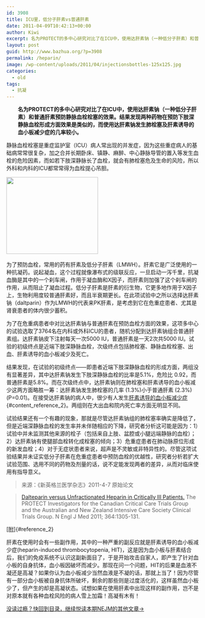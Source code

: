 ```yaml
---
id: 3908
title: ICU里，低分子肝素vs普通肝素
date: 2011-04-09T10:42:13+00:00
author: Kiwi
excerpt: 名为PROTECT的多中心研究对比了在ICU中，使用达肝素钠（一种低分子肝素）和普通肝素预防静脉血栓栓塞的效果。结果发现两种药物在预防下肢深静脉血栓形成方面效果是类似的。而使用达肝素钠发生肺栓塞及肝素诱导的血小板减少症的几率较小。
layout: post
guid: http://www.bazhua.org/?p=3908
permalink: /heparin/
image: /wp-content/uploads/2011/04/injectionsbottles-125x125.jpg
categories:
  - old
tags:
  - 抗凝
---
```

<p style="padding-left: 30px;">
  <strong>名为PROTECT的多中心研究对比了在ICU中，使用达肝素钠（一种低分子肝素）和普通肝素预防静脉血栓栓塞的效果。结果发现两种药物在预防下肢深静脉血栓形成方面效果是类似的，而使用达肝素钠发生肺栓塞及肝素诱导的血小板减少症的几率较小。</strong>
</p>

静脉血栓栓塞是重症监护室（ICU）病人常出现的并发症，因为这些重症病人的基础病常常很复杂，加之合并长期卧床、镇静、麻醉、中心静脉导管的置入等发生血栓的危险因素，而如若下肢深静脉长了血栓，就会有肺栓塞危及生命的风险，所以外科和内科的ICU都常常得为血栓提心吊胆。

<img class="alignright size-medium wp-image-3914" title="injectionsbottles" src="/wp-content/uploads/2011/04/injectionsbottles-300x251.jpg" alt="" width="240" height="201" srcset="/wp-content/uploads/2011/04/injectionsbottles-300x250.jpg 300w, /wp-content/uploads/2011/04/injectionsbottles-150x125.jpg 150w, /wp-content/uploads/2011/04/injectionsbottles.jpg 606w" sizes="(max-width: 240px) 100vw, 240px" />

为了预防血栓，常用的药有肝素及低分子肝素（LMWH）。肝素它是广泛使用的一种抗凝药。说起凝血，这个过程就像瀑布式的级联反应，一旦启动一泻千里，抗凝血酶是其中的一个刹车闸，作用于凝血酶和X因子，而肝素则加强了这个刹车闸的作用，从而阻止了凝血过程。低分子肝素是肝素的衍生物，它更多地作用于X因子上，生物利用度较普通肝素好，而且半衰期更长。在此项试验中之所以选择达肝素钠（daltparin）作为LMWH的代表来PK肝素，是考虑到它在危重症患者、尤其是肾衰患者的体内很少蓄积。

为了在危重病患者中对比达肝素钠与普通肝素在预防血栓方面的效果，这项多中心的试验选取了3764名在内科或外科ICU的患者，随机分配到达肝素钠组合普通肝素组。达肝素钠皮下注射每天一次5000 IU，普通肝素是一天2次共5000 IU。试验的初级终点是近端下肢深静脉血栓，次级终点包括肺栓塞、静脉血栓栓塞、出血、肝素诱导的血小板减少及死亡。

结果发现，在试验的初级终点——即患者近端下肢深静脉血栓的形成方面，两组没有显著差异，其中达肝素钠发生下肢深静脉血栓的比率是5.1%，危险比 0.92，而普通肝素是5.8%。而在次级终点中，达肝素钠则在肺栓塞和肝素诱导的血小板减少这两方面略胜一筹：达肝素钠发生肺栓塞的几率 (1.3%)小于普通肝素 (2.3%)(P=0.01)。在接受达肝素钠的病人中，很少有人发生[肝素诱导的血小板减少症](#reference_2){#content_reference_2}。两组则在大出血和院内死亡率方面无明显不同。

试验结果还有一个有趣的现象，那就是尽管达肝素钠组的肺栓塞率确实是降低了，但是近端深静脉血栓的发生率并未伴随相应的下降，研究者分析这可能是因为：1）试验中并未监测其他来源的栓子（包括来自上肢、盆腔或小腿远端静脉的血栓）；2）达肝素钠有使腿部血栓转化成栓塞的倾向；3）危重症患者在肺动脉原位形成的新发血栓；4）对于无症状患者来说，超声是不灵敏或非特异性的。尽管这项试验结果并未证实低分子肝素在危重症患者中预防血栓的优越性，研究者分析若扩大试验范围、选用不同的药物及剂量的话，说不定能发现两者的差异，从而对临床使用有指导意义。

> 来源：《新英格兰医学杂志》2011-4-7 原始论文
  
> <a href="http://www.nejm.org/doi/full/10.1056/NEJMoa1014475" target="_self">Dalteparin versus Unfractionated Heparin in Critically Ill Patients.</a> The PROTECT Investigators for the Canadian Critical Care Trials Group and the Australian and New Zealand Intensive Care Society Clinical Trials Group. N Engl J Med 2011; 364:1305-131.

[[附]](#content_reference_2){#reference_2}
  
肝素在使用时会有一些副作用，其中的一种严重的副反应就是肝素诱导的血小板减少症(heparin-induced thrombocytopenia, HIT)，这是因为血小板与肝素结合后，我们的免疫系统不认识这副新面目了，于是开始攻击自家人，即产生了针对血小板的自身抗体，血小板因破坏而减少。那现在问一个问题，HIT的后果是血液不凝还是高凝？如果你认为血小板减少当然血液是不凝的话，那就上当了！因为尽管有一部分血小板被自身抗体所破坏，剩余的那些则是过度活化的，这样虽然血小板少了，但产生的却是高凝状态。试想如果在使用肝素中出现这样的副作用，岂不是对原本就有各种血栓风险的病人雪上加霜！高凝有木有！

[没读过瘾？快回到目录，继续悦读本期NEJM的其他文章→](http://www.bazhua.org/2011/04/7.html)
